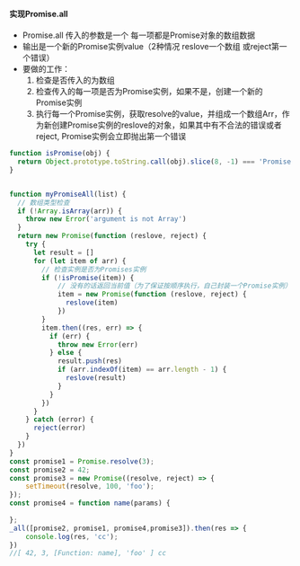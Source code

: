 #### 实现Promise.all

- Promise.all 传入的参数是一个 每一项都是Promise对象的数组数据
- 输出是一个新的Promise实例value（2种情况 reslove一个数组 或reject第一个错误）
- 要做的工作：
  1. 检查是否传入的为数组
  2. 检查传入的每一项是否为Promise实例，如果不是，创建一个新的Promise实例
  3. 执行每一个Promise实例，获取resolve的value，并组成一个数组Arr，作为新创建Promise实例的reslove的对象，如果其中有不合法的错误或者reject, Promise实例会立即抛出第一个错误

```javascript
function isPromise(obj) {
  return Object.prototype.toString.call(obj).slice(8, -1) === 'Promise';
}


function myPromiseAll(list) {
  // 数组类型检查
  if (!Array.isArray(arr)) {
    throw new Error('argument is not Array')
  }
  return new Promise(function (reslove, reject) {
    try {
      let result = []
      for (let item of arr) {
        // 检查实例是否为Promises实例
        if (!isPromise(item)) {
            // 没有的话返回当前值（为了保证按顺序执行，自己封装一个Promise实例）
            item = new Promise(function (reslove, reject) {
              reslove(item)
            })
        }
        item.then((res, err) => {
          if (err) {
            throw new Error(err)
          } else {
            result.push(res)
            if (arr.indexOf(item) == arr.length - 1) {
              reslove(result)
            }
          }
        })
      }
    } catch (error) {
      reject(error)
    }
  })
}
const promise1 = Promise.resolve(3);
const promise2 = 42;
const promise3 = new Promise((resolve, reject) => {
    setTimeout(resolve, 100, 'foo');
});
const promise4 = function name(params) {
    
};
_all([promise2, promise1, promise4,promise3]).then(res => {
    console.log(res, 'cc');
})
//[ 42, 3, [Function: name], 'foo' ] cc
```
